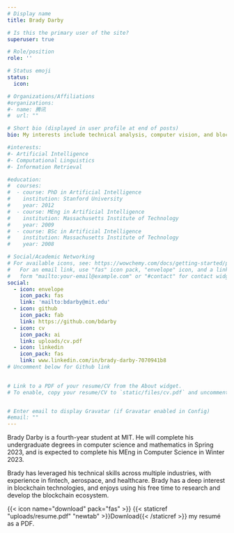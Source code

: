 ```yaml
---
# Display name
title: Brady Darby

# Is this the primary user of the site?
superuser: true

# Role/position
role: ''

# Status emoji
status:
  icon: 

# Organizations/Affiliations
#organizations:
#- name: 腾讯
#  url: ""

# Short bio (displayed in user profile at end of posts)
bio: My interests include technical analysis, computer vision, and blockchain development.

#interests:
#- Artificial Intelligence
#- Computational Linguistics
#- Information Retrieval

#education:
#  courses:
#  - course: PhD in Artificial Intelligence
#    institution: Stanford University
#    year: 2012
#  - course: MEng in Artificial Intelligence
#    institution: Massachusetts Institute of Technology
#    year: 2009
#  - course: BSc in Artificial Intelligence
#    institution: Massachusetts Institute of Technology
#    year: 2008

# Social/Academic Networking
# For available icons, see: https://wowchemy.com/docs/getting-started/page-builder/#icons
#   For an email link, use "fas" icon pack, "envelope" icon, and a link in the
#   form "mailto:your-email@example.com" or "#contact" for contact widget.
social:
  - icon: envelope
    icon_pack: fas
    link: 'mailto:bdarby@mit.edu'
  - icon: github 
    icon_pack: fab 
    link: https://github.com/bdarby
  - icon: cv 
    icon_pack: ai
    link: uploads/cv.pdf
  - icon: linkedin
    icon_pack: fas
    link: www.linkedin.com/in/brady-darby-7070941b8
# Uncomment below for Github link
  

# Link to a PDF of your resume/CV from the About widget.
# To enable, copy your resume/CV to `static/files/cv.pdf` and uncomment the lines below.


# Enter email to display Gravatar (if Gravatar enabled in Config)
#email: ""
---
```


Brady Darby is a fourth-year student at MIT.  He will complete his undergraduate degrees in computer science and mathematics in Spring 2023, and is expected to complete his MEng in Computer Science in Winter 2023.

Brady has leveraged his technical skills across multiple industries, with experience in fintech, aerospace, and healthcare.  Brady has a deep interest in blockchain technologies, and enjoys using his free time to research and develop the blockchain ecosystem.

{{< icon name="download" pack="fas" >}} {{< staticref "uploads/resume.pdf" "newtab" >}}Download{{< /staticref >}} my resumé as a PDF.

